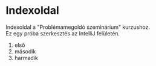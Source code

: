 # Indexoldal
Indexoldal a "Problémamegoldó szeminárium" kurzushoz.
</br>
Ez egy próba szerkesztés az IntelliJ felületén.

1. első
2. második
3. harmadik